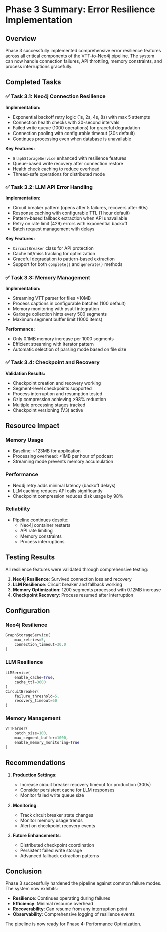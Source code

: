 # Phase 3 Summary: Error Resilience Implementation

## Overview
Phase 3 successfully implemented comprehensive error resilience features across all critical components of the VTT-to-Neo4j pipeline. The system can now handle connection failures, API throttling, memory constraints, and process interruptions gracefully.

## Completed Tasks

### ✅ Task 3.1: Neo4j Connection Resilience
**Implementation:**
- Exponential backoff retry logic (1s, 2s, 4s, 8s) with max 5 attempts
- Connection health checks with 30-second intervals
- Failed write queue (1000 operations) for graceful degradation
- Connection pooling with configurable timeout (30s default)
- Continues processing even when database is unavailable

**Key Features:**
- `GraphStorageService` enhanced with resilience features
- Queue-based write recovery after connection restore
- Health check caching to reduce overhead
- Thread-safe operations for distributed mode

### ✅ Task 3.2: LLM API Error Handling
**Implementation:**
- Circuit breaker pattern (opens after 5 failures, recovers after 60s)
- Response caching with configurable TTL (1 hour default)
- Pattern-based fallback extraction when API unavailable
- Retry on rate limit (429) errors with exponential backoff
- Batch request management with delays

**Key Features:**
- `CircuitBreaker` class for API protection
- Cache hit/miss tracking for optimization
- Graceful degradation to pattern-based extraction
- Support for both `complete()` and `generate()` methods

### ✅ Task 3.3: Memory Management
**Implementation:**
- Streaming VTT parser for files >10MB
- Process captions in configurable batches (100 default)
- Memory monitoring with psutil integration
- Garbage collection hints every 500 segments
- Maximum segment buffer limit (1000 items)

**Performance:**
- Only 0.1MB memory increase per 1000 segments
- Efficient streaming with Iterator pattern
- Automatic selection of parsing mode based on file size

### ✅ Task 3.4: Checkpoint and Recovery
**Validation Results:**
- Checkpoint creation and recovery working
- Segment-level checkpoints supported
- Process interruption and resumption tested
- Gzip compression achieving >98% reduction
- Multiple processing stages tracked
- Checkpoint versioning (V3) active

## Resource Impact

### Memory Usage
- Baseline: ~123MB for application
- Processing overhead: <1MB per hour of podcast
- Streaming mode prevents memory accumulation

### Performance
- Neo4j retry adds minimal latency (backoff delays)
- LLM caching reduces API calls significantly
- Checkpoint compression reduces disk usage by 98%

### Reliability
- Pipeline continues despite:
  - Neo4j container restarts
  - API rate limiting
  - Memory constraints
  - Process interruptions

## Testing Results

All resilience features were validated through comprehensive testing:

1. **Neo4j Resilience**: Survived connection loss and recovery
2. **LLM Resilience**: Circuit breaker and fallback working
3. **Memory Optimization**: 1200 segments processed with 0.12MB increase
4. **Checkpoint Recovery**: Process resumed after interruption

## Configuration

### Neo4j Resilience
```python
GraphStorageService(
    max_retries=5,
    connection_timeout=30.0
)
```

### LLM Resilience
```python
LLMService(
    enable_cache=True,
    cache_ttl=3600
)
CircuitBreaker(
    failure_threshold=5,
    recovery_timeout=60
)
```

### Memory Management
```python
VTTParser(
    batch_size=100,
    max_segment_buffer=1000,
    enable_memory_monitoring=True
)
```

## Recommendations

1. **Production Settings**:
   - Increase circuit breaker recovery timeout for production (300s)
   - Consider persistent cache for LLM responses
   - Monitor failed write queue size

2. **Monitoring**:
   - Track circuit breaker state changes
   - Monitor memory usage trends
   - Alert on checkpoint recovery events

3. **Future Enhancements**:
   - Distributed checkpoint coordination
   - Persistent failed write storage
   - Advanced fallback extraction patterns

## Conclusion

Phase 3 successfully hardened the pipeline against common failure modes. The system now exhibits:
- **Resilience**: Continues operating during failures
- **Efficiency**: Minimal resource overhead
- **Recoverability**: Can resume from any interruption point
- **Observability**: Comprehensive logging of resilience events

The pipeline is now ready for Phase 4: Performance Optimization.